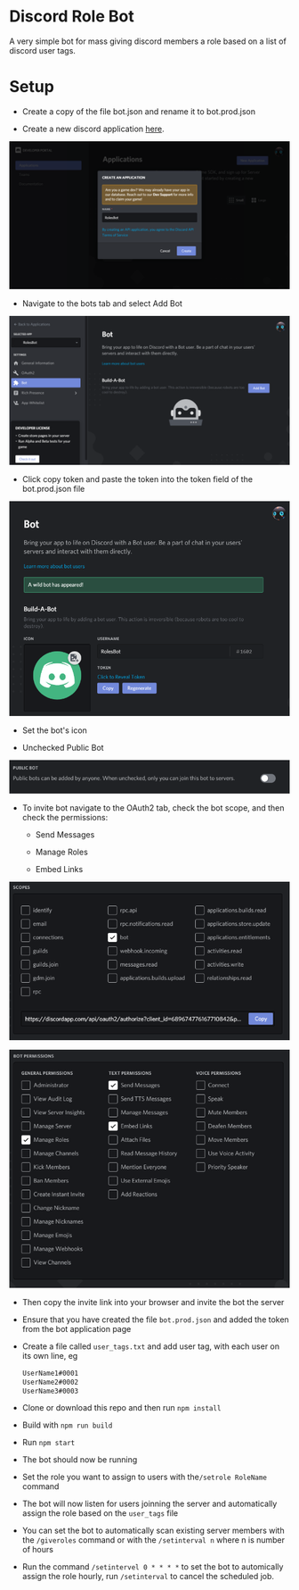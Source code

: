 # Discord Role Bot

A very simple bot for mass giving discord members a role based on a list of discord user tags.

# Setup

* Create a copy of the file bot.json and rename it to bot.prod.json 

* Create a new discord application [here](https://discordapp.com/developers/applications/).

![image-20200318142110198](./readme.assets/image-20200318142110198.png)

* Navigate to the bots tab and select Add Bot

![image-20200318142346876](./readme.assets/image-20200318142346876.png)

* Click copy token and paste the token into the token field of the bot.prod.json file

![image-20200318142639753](./readme.assets/image-20200318142613976.png)

* Set the bot's icon

* Unchecked Public Bot

![image-20200318142712657](./readme.assets/image-20200318142712657.png)



* To invite bot navigate to the OAuth2 tab, check the bot scope, and then check the permissions:
  * Send Messages

  * Manage Roles
  * Embed Links

![image-20200318143529032](./readme.assets/image-20200318143529032.png)

![image-20200318143543490](./readme.assets/image-20200318150803967.png)

* Then copy the invite link into your browser and invite the bot the server

* Ensure that you have created the file `bot.prod.json` and added the token from the bot application page
* Create a file called `user_tags.txt` and add user tag, with each user on its own line, eg
  ```
  UserName1#0001
  UserName2#0002
  UserName3#0003
  ```
* Clone or download this repo and then run  `npm install`
* Build with `npm run build`
* Run `npm start`
* The bot should now be running
* Set the role you want to assign to users with the`/setrole RoleName` command
* The bot will now listen for users joinning the server and automatically assign the role based on the `user_tags` file
* You can set the bot to automatically scan existing server members with the `/giveroles` command or with the `/setinterval n` where n is number of hours
* Run the command `/setintervel 0 * * * *` to set the bot to automically assign the role hourly, run `/setinterval` to cancel the scheduled job.
